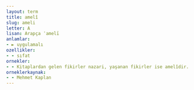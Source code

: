 ```yaml
---
layout: term
title: amelî
slug: ameli
letter: A
lisan: Arapça ʿamelī
anlamlar:
- ► uygulamalı
ozellikler:
- - sıfat
ornekler:
- - Kitaplardan gelen fikirler nazari, yaşanan fikirler ise amelîdir.
orneklerkaynak:
- - Mehmet Kaplan
---
```


